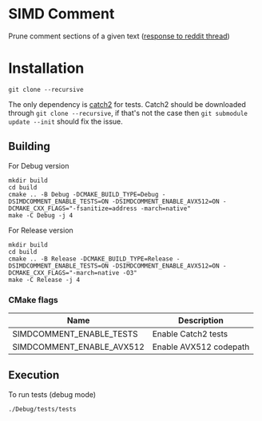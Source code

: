 # SIMD Comment 

Prune comment sections of a given text ([response to reddit thread](https://www.reddit.com/r/simd/comments/1hmwukl/mask_calculation_for_single_line_comments/))


# Installation


```
git clone --recursive 
```

The only dependency is [catch2](https://github.com/catchorg/Catch2/) for tests.
Catch2 should be downloaded through `git clone --recursive`, if that's not the case then `git submodule update --init` should fix the issue.

## Building 

For Debug version
```
mkdir build
cd build
cmake .. -B Debug -DCMAKE_BUILD_TYPE=Debug -DSIMDCOMMENT_ENABLE_TESTS=ON -DSIMDCOMMENT_ENABLE_AVX512=ON -DCMAKE_CXX_FLAGS="-fsanitize=address -march=native"
make -C Debug -j 4
```

For Release version
```
mkdir build
cd build
cmake .. -B Release -DCMAKE_BUILD_TYPE=Release -DSIMDCOMMENT_ENABLE_TESTS=ON -DSIMDCOMMENT_ENABLE_AVX512=ON -DCMAKE_CXX_FLAGS="-march=native -O3"
make -C Release -j 4
```

### CMake flags

| Name                      | Description            |
|---------------------------|------------------------|
| SIMDCOMMENT_ENABLE_TESTS  | Enable Catch2 tests    |
| SIMDCOMMENT_ENABLE_AVX512 | Enable AVX512 codepath |


## Execution 

To run tests (debug mode)
```
./Debug/tests/tests
```
